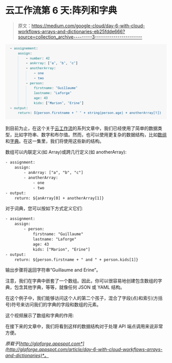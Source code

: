 # 云工作流第 6 天:阵列和字典

> 原文：<https://medium.com/google-cloud/day-6-with-cloud-workflows-arrays-and-dictionaries-eb25fdde666?source=collection_archive---------3----------------------->

![](img/612c9e6ca55bd44cd5587161ba5034fb.png)

到目前为止，在这个关于[云工作流](https://cloud.google.com/workflows)的系列文章中，我们已经使用了简单的数据类型，比如字符串、数字和布尔值。然而，也可以使用更复杂的数据结构，比如[数组](https://cloud.google.com/workflows/docs/reference/syntax?hl=en#arrays)和[字典](https://cloud.google.com/workflows/docs/reference/syntax?hl=en#dictionaries)。在这一集里，我们将使用这些新的结构。

数组可以内联定义(如 Array)或跨几行定义(如 anotherArray):

```
- assignment:
    assign:
        - anArray: ["a", "b", "c"]
        - anotherArray:
            - one
            - two
- output:
    return: ${anArray[0] + anotherArray[1]}
```

对于词典，您可以按如下方式定义它们:

```
- assignment:
    assign:
        - person:
            firstname: "Guillaume"
            lastname: "Laforge"
            age: 43
            kids: ["Marion", "Erine"]
- output:
    return: ${person.firstname + " and " + person.kids[1]}
```

输出步骤将返回字符串“Guillaume and Erine”。

注意，我们在字典中嵌套了一个数组。因此，你可以很容易地创建包含数组的字典，包含其他字典，等等，就像任何 JSON 或 YAML 结构。

在这个例子中，我们能够访问这个人的第二个孩子，混合了字段(点)和索引(方括号)符号来访问我们的字典的字段和数组的元素。

这个视频展示了数组和字典的作用:

在接下来的文章中，我们将看到这样的数据结构对于处理 API 端点调用来说非常方便。

*原载于*[*http://glaforge.appspot.com*](http://glaforge.appspot.com/article/day-6-with-cloud-workflows-arrays-and-dictionaries)*。*